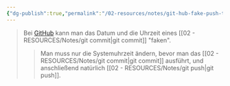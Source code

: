 ```yaml
---
{"dg-publish":true,"permalink":"/02-resources/notes/git-hub-fake-push-time/","tags":["git/commit"],"noteIcon":"","updated":"2025-10-29T12:59:06.391+01:00"}
---
```


>Bei [GitHub](https://github.com/U-L-M-S) kann man das Datum und die Uhrzeit eines [[02 - RESOURCES/Notes/git commit\|git commit]] "faken".
> > Man muss nur die Systemuhrzeit ändern, bevor man das [[02 - RESOURCES/Notes/git commit\|git commit]] ausführt, und anschließend natürlich [[02 - RESOURCES/Notes/git push\|git push]].